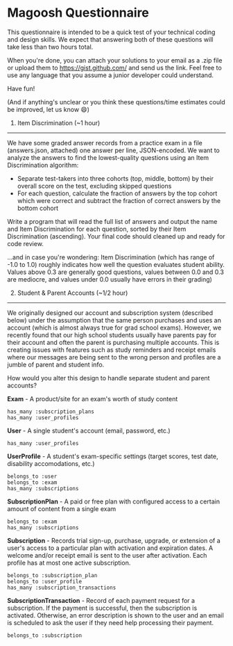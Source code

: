 Magoosh Questionnaire
=====================
This questionnaire is intended to be a quick test of your technical coding and
design skills. We expect that answering both of these questions will take less
than two hours total.

When you're done, you can attach your solutions to your email as a .zip file or
upload them to https://gist.github.com/ and send us the link. Feel free to use
any language that you assume a junior developer could understand.

Have fun!

(And if anything's unclear or you think these questions/time estimates could be
improved, let us know :smile:)

1. Item Discrimination (~1 hour)
--------------------------------
We have some graded answer records from a practice exam in a file (answers.json,
attached) one answer per line, JSON-encoded. We want to analyze the answers to
find the lowest-quality questions using an Item Discrimination algorithm:

* Separate test-takers into three cohorts (top, middle, bottom) by their overall
  score on the test, excluding skipped questions
* For each question, calculate the fraction of answers by the top cohort which
  were correct and subtract the fraction of correct answers by the bottom cohort

Write a program that will read the full list of answers and output the name and
Item Discrimination for each question, sorted by their Item Discrimination
(ascending). Your final code should cleaned up and ready for code review.

...and in case you're wondering: Item Discrimination (which has range of -1.0 to
1.0) roughly indicates how well the question evaluates student ability. Values
above 0.3 are generally good questions, values between 0.0 and 0.3 are mediocre,
and values under 0.0 usually have errors in their grading)

2. Student & Parent Accounts (~1/2 hour)
----------------------------------------
We originally designed our account and subscription system (described below)
under the assumption that the same person purchases and uses an account (which
is almost always true for grad school exams). However, we recently found that
our high school students usually have parents pay for their account and often
the parent is purchasing multiple accounts. This is creating issues with
features such as study reminders and receipt emails where our messages are being
sent to the wrong person and profiles are a jumble of parent and student info.

How would you alter this design to handle separate student and parent accounts?

**Exam** - A product/site for an exam's worth of study content
```
has_many :subscription_plans
has_many :user_profiles
```

**User** - A single student's account (email, password, etc.)
```
has_many :user_profiles
```

**UserProfile** - A student's exam-specific settings (target scores, test date,
disability accomodations, etc.)
```
belongs_to :user
belongs_to :exam
has_many :subscriptions
```

**SubscriptionPlan** - A paid or free plan with configured access to a certain
amount of content from a single exam
```
belongs_to :exam
has_many :subscriptions
```

**Subscription** - Records trial sign-up, purchase, upgrade, or extension of a
user's access to a particular plan with activation and expiration dates. A
welcome and/or receipt email is sent to the user after activation. Each
profile has at most one active subscription.
```
belongs_to :subscription_plan
belongs_to :user_profile
has_many :subscription_transactions
```

**SubscriptionTransaction** - Record of each payment request for a subscription.
If the payment is successful, then the subscription is activated. Otherwise,
an error description is shown to the user and an email is scheduled to ask the
user if they need help processing their payment.
```
belongs_to :subscription
```
